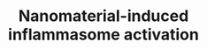 ---
annotations:
- type: Pathway Ontology
  value: xenobiotic metabolic pathway
- type: Cell Type Ontology
  value: macrophage
- type: Pathway Ontology
  value: regulatory pathway
- type: Pathway Ontology
  value: nanomaterial response pathway
- type: Pathway Ontology
  value: innate immune response pathway
authors:
- Torresandon
- Egonw
- Khanspers
- Mkutmon
- MaintBot
- AlexanderPico
- Eweitz
communities:
- AOP
description: This is a schematic diagram illustrating putative pathways for NAMP (nanomaterial-associated
  molecular patters)-induced NLRP3 inflammasome activation. Pathogen-associated molecular
  patterns (PAMPs) eg. lipopolysaccharides (LPS) are recognized by Toll-like receptors
  (TLRs) on the cell membrane, which leads to NF-κB activation and upregulation of
  pro-interleukin (IL)-1β and NLRP3 expression. High aspect radio nanomaterials (i.e.
  long multiwalled carbon nanotubes) are thought to trigger “frustrated phagocytosis”
  in macrophages, leading to NADPH oxidase activation, reactive oxygen species (ROS)
  generation and inflammasome activation. Smaller nanomaterials (i.e. short carbon
  nanotubes or silver nanoparticles of 28 nm), on the other hand, could be phagocytosed
  and once inside the cell induce lysosomal damage leading to release of cathepsins
  which cause mitochondrial damage and ROS production. In both cases, interaction
  of phagocytes with NAMPs induces an overproduction of ROS which results in assembly
  of NLRP3, ASC (apoptosis-associated speck-like protein containing a CARD), and pro-caspase-1
  into the multimeric inflammasome complex, resulting in activation of caspase-1,
  and release of mature IL-1β, a key pro-inflammatory mediator.
last-edited: 2021-05-07
organisms:
- Homo sapiens
redirect_from:
- /index.php/Pathway:WP3890
- /instance/WP3890
schema-jsonld:
- '@context': https://schema.org/
  '@id': https://wikipathways.github.io/pathways/WP3890.html
  '@type': Dataset
  creator:
    '@type': Organization
    name: WikiPathways
  description: This is a schematic diagram illustrating putative pathways for NAMP
    (nanomaterial-associated molecular patters)-induced NLRP3 inflammasome activation.
    Pathogen-associated molecular patterns (PAMPs) eg. lipopolysaccharides (LPS) are
    recognized by Toll-like receptors (TLRs) on the cell membrane, which leads to
    NF-κB activation and upregulation of pro-interleukin (IL)-1β and NLRP3 expression.
    High aspect radio nanomaterials (i.e. long multiwalled carbon nanotubes) are thought
    to trigger “frustrated phagocytosis” in macrophages, leading to NADPH oxidase
    activation, reactive oxygen species (ROS) generation and inflammasome activation.
    Smaller nanomaterials (i.e. short carbon nanotubes or silver nanoparticles of
    28 nm), on the other hand, could be phagocytosed and once inside the cell induce
    lysosomal damage leading to release of cathepsins which cause mitochondrial damage
    and ROS production. In both cases, interaction of phagocytes with NAMPs induces
    an overproduction of ROS which results in assembly of NLRP3, ASC (apoptosis-associated
    speck-like protein containing a CARD), and pro-caspase-1 into the multimeric inflammasome
    complex, resulting in activation of caspase-1, and release of mature IL-1β, a
    key pro-inflammatory mediator.
  keywords:
  - Potassium
  - CASP1
  - NOX1
  - IL1B
  - pro-IL-1b
  - NLRP3
  - CTSB
  - pro-CASP1
  - TLR4
  - ROS
  - NFKB1
  - ASC
  license: CC0
  name: Nanomaterial-induced inflammasome activation
seo: CreativeWork
title: Nanomaterial-induced inflammasome activation
wpid: WP3890
---